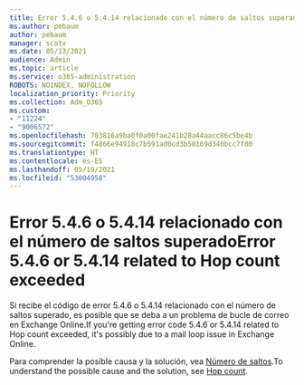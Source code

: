 ```yaml
---
title: Error 5.4.6 o 5.4.14 relacionado con el número de saltos superado
ms.author: pebaum
author: pebaum
manager: scotv
ms.date: 05/13/2021
audience: Admin
ms.topic: article
ms.service: o365-administration
ROBOTS: NOINDEX, NOFOLLOW
localization_priority: Priority
ms.collection: Adm_O365
ms.custom:
- "11224"
- "9006572"
ms.openlocfilehash: 703816a9ba0f0a00fae241b28a44aacc86c5be4b
ms.sourcegitcommit: f4866e94918c7b591ad0cd3b58169d340bcc7f00
ms.translationtype: HT
ms.contentlocale: es-ES
ms.lasthandoff: 05/19/2021
ms.locfileid: "53004958"
---
```

# <a name="error-546-or-5414-related-to-hop-count-exceeded"></a><span data-ttu-id="7474a-102">Error 5.4.6 o 5.4.14 relacionado con el número de saltos superado</span><span class="sxs-lookup"><span data-stu-id="7474a-102">Error 5.4.6 or 5.4.14 related to Hop count exceeded</span></span>

<span data-ttu-id="7474a-103">Si recibe el código de error 5.4.6 o 5.4.14 relacionado con el número de saltos superado, es posible que se deba a un problema de bucle de correo en Exchange Online.</span><span class="sxs-lookup"><span data-stu-id="7474a-103">If you're getting error code 5.4.6 or 5.4.14 related to Hop count exceeded, it's possibly due to a mail loop issue in Exchange Online.</span></span>

<span data-ttu-id="7474a-104">Para comprender la posible causa y la solución, vea [Número de saltos](/exchange/mail-flow-best-practices/non-delivery-reports-in-exchange-online/fix-error-code-5-4-6-through-5-4-20-in-exchange-online).</span><span class="sxs-lookup"><span data-stu-id="7474a-104">To understand the possible cause and the solution, see [Hop count](/exchange/mail-flow-best-practices/non-delivery-reports-in-exchange-online/fix-error-code-5-4-6-through-5-4-20-in-exchange-online).</span></span>
